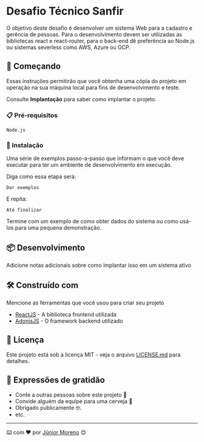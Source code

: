 # Desafio Técnico Sanfir

O objetivo deste desafio é desenvolver um sistema Web para a cadastro e gerência de pessoas. Para o desenvolvimento devem ser utilizadas as bibliotecas react e react-router, para o back-end dê preferência ao Node.js ou sistemas severless como AWS, Azure ou GCP.

## 🚀 Começando

Essas instruções permitirão que você obtenha uma cópia do projeto em operação na sua máquina local para fins de desenvolvimento e teste.

Consulte **Implantação** para saber como implantar o projeto.

### 📋 Pré-requisitos

```
Node.js
```

### 🔧 Instalação

Uma série de exemplos passo-a-passo que informam o que você deve executar para ter um ambiente de desenvolvimento em execução.

Diga como essa etapa será:

```
Dar exemplos
```

E repita:

```
Até finalizar
```

Termine com um exemplo de como obter dados do sistema ou como usá-los para uma pequena demonstração.

## 📦 Desenvolvimento

Adicione notas adicionais sobre como implantar isso em um sistema ativo

## 🛠️ Construído com

Mencione as ferramentas que você usou para criar seu projeto

* [ReactJS](https://pt-br.reactjs.org/) - A biblioteca frontend utilizada
* [AdonisJS](https://adonisjs.com/) - O framework backend utilizado

## 📄 Licença

Este projeto está sob a licença MIT - veja o arquivo [LICENSE.md](https://github.com/usuario/projeto/licenca) para detalhes.

## 🎁 Expressões de gratidão

* Conte a outras pessoas sobre este projeto 📢
* Convide alguém da equipe para uma cerveja 🍺 
* Obrigado publicamente 🤓.
* etc.

---
⌨️ com ❤️ por [Júnior Moreno](https://gist.github.com/juniormoreno) 😊
